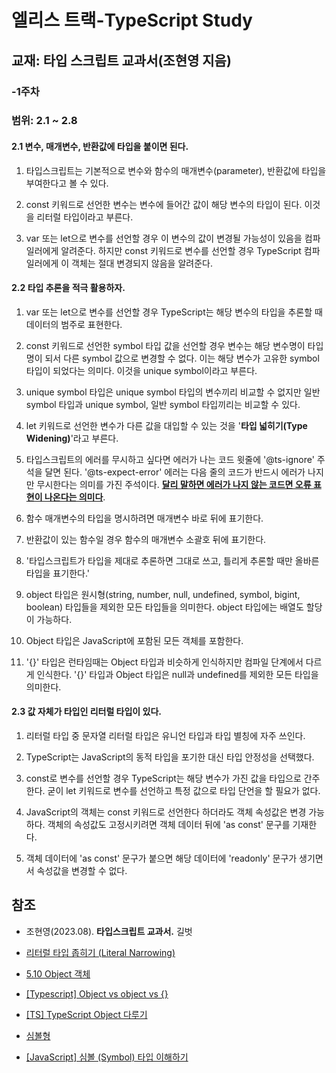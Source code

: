 # 엘리스 트랙-TypeScript Study

## 교재: 타입 스크립트 교과서(조현영 지음)
### -1주차

### 범위: 2.1 ~ 2.8

#### 2.1 변수, 매개변수, 반환값에 타입을 붙이면 된다.

1. 타입스크립트는 기본적으로 변수와 함수의 매개변수(parameter), 반환값에 타입을 부여한다고 볼 수 있다. 

2. const 키워드로 선언한 변수는 변수에 들어간 값이 해당 변수의 타입이 된다. 이것을 리터럴 타입이라고 부른다.

3. var 또는 let으로 변수를 선언할 경우 이 변수의 값이 변경될 가능성이 있음을 컴파일러에게 알려준다. 하지만 const 키워드로 변수를 선언할 경우  TypeScript 컴파일러에게 이 객체는 절대 변경되지 않음을 알려준다.

#### 2.2 타입 추론을 적극 활용하자.

1. var 또는 let으로 변수를 선언할 경우 TypeScript는 해당 변수의 타입을 추론할 때 데이터의 범주로 표현한다.

2. const 키워드로 선언한 symbol 타입 값을 선언할 경우 변수는 해당 변수명이 타입명이 되서 다른 symbol 값으로 변경할 수 없다. 이는 해당 변수가 고유한 symbol 타입이 되었다는 의미다. 이것을 unique symbol이라고 부른다.

3. unique symbol 타입은 unique symbol 타입의 변수끼리 비교할 수 없지만 일반 symbol 타입과 unique symbol, 일반 symbol 타입끼리는 비교할 수 있다.

4. let 키워드로 선언한 변수가 다른 값을 대입할 수 있는 것을 '**타입 넓히기(Type Widening)**'라고 부른다.

5. 타입스크립트의 에러를 무시하고 싶다면 에러가 나는 코드 윗줄에 '@ts-ignore' 주석을 달면 된다. '@ts-expect-error' 에러는 다음 줄의 코드가 반드시 에러가 나지만 무시한다는 의미를 가진 주석이다. <U>**달리 말하면 에러가 나지 않는 코드면 오류 표현이 나온다는 의미다**</U>.

6. 함수 매개변수의 타입을 명시하려면 매개변수 바로 뒤에 표기한다.

7. 반환값이 있는 함수일 경우 함수의 매개변수 소괄호 뒤에 표기한다.

8. '타입스크립트가 타입을 제대로 추론하면 그대로 쓰고, 틀리게 추론할 때만 올바른 타입을 표기한다.'

9. object 타입은 원시형(string, number, null, undefined, symbol, bigint, boolean) 타입들을 제외한 모든 타입들을 의미한다. object 타입에는 배열도 할당이 가능하다.

10. Object 타입은 JavaScript에 포함된 모든 객체를 포함한다.

11. '{}' 타입은 런타임때는 Object 타입과 비슷하게 인식하지만 컴파일 단계에서 다르게 인식한다. '{}' 타입과 Object 타입은 null과 undefined를 제외한 모든 타입을 의미한다.

#### 2.3 값 자체가 타입인 리터럴 타입이 있다.

1. 리터럴 타입 중 문자열 리터럴 타입은 유니언 타입과 타입 별칭에 자주 쓰인다.

2. TypeScript는 JavaScript의 동적 타입을 포기한 대신 타입 안정성을 선택했다.

3. const로 변수를 선언할 경우 TypeScript는 해당 변수가 가진 값을 타입으로 간주한다. 굳이 let 키워드로 변수를 선언하고 특정 값으로 타입 단언을 할 필요가 없다.

4. JavaScript의 객체는 const 키워드로 선언한다 하더라도 객체 속성값은 변경 가능하다. 객체의 속성값도 고정시키려면 객체 데이터 뒤에 'as const' 문구를 기재한다.

5. 객체 데이터에 'as const' 문구가 붙으면 해당 데이터에 'readonly' 문구가 생기면서 속성값을 변경할 수 없다.

## 참조

- 조현영(2023.08). **타입스크립트 교과서.** 길벗

- [리터럴 타입 좁히기 (Literal Narrowing)](https://typescript-kr.github.io/pages/literal-types.html)

- [5.10 Object 객체](https://poiemaweb.com/js-object)

- [[Typescript] Object vs object vs {}](https://velog.io/@njh7799/typescript-Object-vs-object-vs-)

- [[TS] TypeScript Object 다루기](https://muhly.tistory.com/139)

- [심볼형](https://ko.javascript.info/symbol)

- [[JavaScript] 심볼 (Symbol) 타입 이해하기](https://it-eldorado.tistory.com/149)